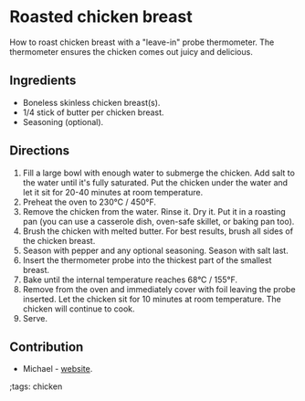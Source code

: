 # Roasted chicken breast

How to roast chicken breast with a "leave-in" probe thermometer. The thermometer
ensures the chicken comes out juicy and delicious.

## Ingredients

- Boneless skinless chicken breast(s).
- 1/4 stick of butter per chicken breast.
- Seasoning (optional).

## Directions

1. Fill a large bowl with enough water to submerge the chicken. Add salt to the
   water until it's fully saturated. Put the chicken under the water and let it
   sit for 20-40 minutes at room temperature.
2. Preheat the oven to 230°C / 450°F.
3. Remove the chicken from the water. Rinse it. Dry it. Put it in a roasting pan
   (you can use a casserole dish, oven-safe skillet, or baking pan too).
4. Brush the chicken with melted butter. For best results, brush all sides of
   the chicken breast.
5. Season with pepper and any optional seasoning. Season with salt last.
6. Insert the thermometer probe into the thickest part of the smallest breast.
7. Bake until the internal temperature reaches 68°C / 155°F.
8. Remove from the oven and immediately cover with foil leaving the probe
   inserted. Let the chicken sit for 10 minutes at room temperature. The chicken
   will continue to cook.
9. Serve.

## Contribution

- Michael - [website](https://murphym.dev/).

;tags: chicken

